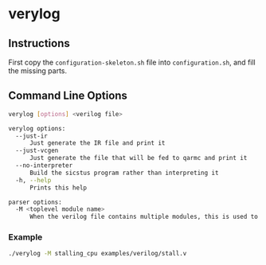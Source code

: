 # verylog

## Instructions

First copy the `configuration-skeleton.sh` file into `configuration.sh`, and
fill the missing parts.

## Command Line Options

``` sh
verylog [options] <verilog file>

verylog options:
  --just-ir
      Just generate the IR file and print it
  --just-vcgen
      Just generate the file that will be fed to qarmc and print it
  --no-interpreter
      Build the sicstus program rather than interpreting it
  -h, --help
      Prints this help

parser options:
  -M <toplevel module name>
      When the verilog file contains multiple modules, this is used to denote the toplevel one
```

### Example

```sh
./verylog -M stalling_cpu examples/verilog/stall.v
```
